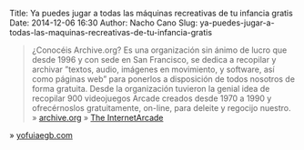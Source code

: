 Title: Ya puedes jugar a todas las máquinas recreativas de tu infancia gratis
Date: 2014-12-06 16:30
Author: Nacho Cano
Slug: ya-puedes-jugar-a-todas-las-maquinas-recreativas-de-tu-infancia-gratis

> ¿Conocéis Archive.org? Es una organización sin ánimo de lucro que
> desde 1996 y con sede en San Francisco, se dedica a recopilar y
> archivar ”textos, audio, imágenes en movimiento, y software, así como
> páginas web” para ponerlos a disposición de todos nosotros de forma
> gratuita. Desde la organización tuvieron la genial idea de recopilar
> 900 videojuegos Arcade creados desde 1970 a 1990 y ofrecérnoslos
> gratuitamente, on-line, para deleite y regocijo nuestro.
> » [archive.org][]
> » [The InternetArcade][]

» [yofuiaegb.com][]

  [archive.org]: https://archive.org/
    "archive.org"
  [The InternetArcade]: https://archive.org/details/internetarcade
    "The InternetArcade"
  [yofuiaegb.com]: http://www.yofuiaegb.com/ya-puedes-jugar-a-todas-las-maquinas-recreativas-de-tu-infancia-gratis/
    "Ya puedes jugar a todas las máquinas recreativas de tu infancia gratis"
